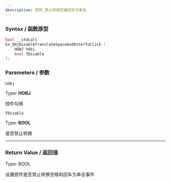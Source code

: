 ```yaml
---
description: 控件_禁止转换空格回车为单击
---
```


### Syntax / 函数原型

```C++
bool __stdcall 
Ex_ObjDisableTranslateSpaceAndEnterToClick (
    HOBJ hObj,
    bool fDisable
);

```


### Parameters / 参数

`hObj`

Type: **HOBJ**

控件句柄

`fDisable`

Type: **BOOL**

是否禁止转换

---

### Return Value / 返回值

Type: BOOL

设置控件是否禁止转换空格和回车为单击事件
